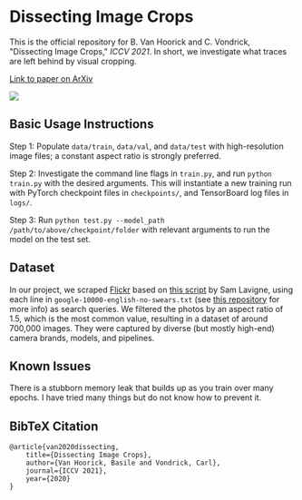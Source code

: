 # Dissecting Image Crops

This is the official repository for B. Van Hoorick and C. Vondrick, "Dissecting Image Crops," _ICCV 2021_.
In short, we investigate what traces are left behind by visual cropping.

[Link to paper on ArXiv](https://arxiv.org/pdf/2011.11831.pdf)

![](NewArch_v5.png)

## Basic Usage Instructions

Step 1: Populate `data/train`, `data/val`, and `data/test` with high-resolution image files; a constant aspect ratio is strongly preferred. 

Step 2: Investigate the command line flags in `train.py`, and run `python train.py` with the desired arguments. This will instantiate a new training run with PyTorch checkpoint files in `checkpoints/`, and TensorBoard log files in `logs/`.

Step 3: Run `python test.py --model_path /path/to/above/checkpoint/folder` with relevant arguments to run the model on the test set.

## Dataset

In our project, we scraped [Flickr](https://www.flickr.com/explore) based on [this script](https://github.com/antiboredom/flickr-scrape) by Sam Lavigne, using each line in `google-10000-english-no-swears.txt` (see [this repository](https://github.com/first20hours/google-10000-english) for more info) as search queries. We filtered the photos by an aspect ratio of 1.5, which is the most common value, resulting in a dataset of around 700,000 images. They were captured by diverse (but mostly high-end) camera brands, models, and pipelines.

## Known Issues

There is a stubborn memory leak that builds up as you train over many epochs. I have tried many things but do not know how to prevent it.


## BibTeX Citation

    @article{van2020dissecting,
        title={Dissecting Image Crops},
        author={Van Hoorick, Basile and Vondrick, Carl},
        journal={ICCV 2021},
        year={2020}
    }
